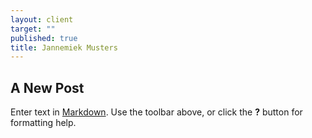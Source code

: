 ```yaml
---
layout: client
target: ""
published: true
title: Jannemiek Musters
---
```


## A New Post

Enter text in [Markdown](http://daringfireball.net/projects/markdown/). Use the toolbar above, or click the **?** button for formatting help.
